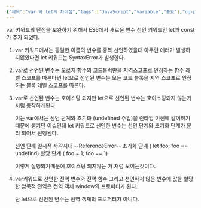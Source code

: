 ```yaml
---
{"제목":"var 와 let의 차이점","tags":["JavaScript","variable","중요"],"dg-publish":true,"permalink":"/v2/studynotes/java-script/var-let/","dgPassFrontmatter":true}
---
```


var 키워드의 단점을 보완하기 위해서 ES6에서 새로운 변수 선언 키워드인 let과 const가 추가 되었다.

1. var 키워드에서는 동일한 이름의 변수를 중복 선언하였을대 아무런 에러가 발생하지않았다면 let 키워드는 SyntaxError가 발생한다.

2. var로 선언된 변수는 오로지 함수의 코드블럭만을 지역스코프로 인정하는 함수 레벨 스코프를 따른다면 let으로 선언된 변수는 모든 코드 블록을 지역 스코프로 인정하는 블록 레벨 스코프를 따른다.

3. var로 선언된 변수는 호이스팅 되지만 let으로 선언된 변수는 호이스팅되지 않는거 처럼 동작하게된다.
   
   이는 var에서는 선언 단계와 초기화 (undefined 주입)을 런타임 이전에 같이하기때문에 생기던 이슈인데
   let 키워드로 선언한 변수는 선언 단계와 초기화 단계가 분리 되어서 진행된다.
   
   선언 단계 
   일시적 사각지대
   --ReferenceError--
   초기화 단계 ( let foo; foo == undefind)
   할당 단계 ( foo = 1;  foo == 1)
   
   이렇게 실행되기때문에 호이스팅 되지않는 거 처럼 보이는것이다.

4. var키워드로 선언한 전역 변수와 전역 함수 그리고 선언하지 않은 변수에 값을 할당한 암묵적 전역은 전역 객체 window의 프로퍼티가 된다.
   
   단 let으로 선언된 변수는 전역 객체의 프로퍼티가 아니다.
   